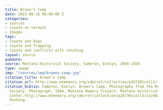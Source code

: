 ```yaml
---
title: Brown’s Camp
date: 2015-08-16 00:00:00 Z
categories:
- sources
- coyote-as-varmint
- Images
tags:
- Coyote and Dogs
- Coyote and Trapping
- Coyote and conflicts with ranching
layout: source
pubdate: 
source: Montana Historical Society, Cameron, Evelyn, 1868-1928
type: image
img: "/sources/img/browns-camp.jpg"
citation_title: Brown’s Camp
citation_url: http://www.mtmemory.org/cdm/ref/collection/p267301coll3/id/4029
citation_biblio: Cameron, Evelyn. Brown’s Camp. Photographs from the Montana Historical
  Society. Photograph, 1904. Montana Memory Project. Montana Historical Society Research
  Center.http://www.mtmemory.org/cdm/ref/collection/p267301coll3/id/4029 Permission
  Pending.
---
```


